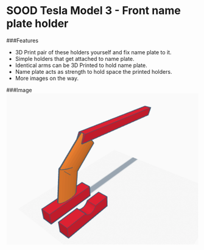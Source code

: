 # SOOD Tesla Model 3 - Front name plate holder
###Features

- 3D Print pair of these holders yourself and fix name plate to it.
- Simple holders that get attached to name plate.
- Identical arms can be 3D Printed to hold name plate.
- Name plate acts as strength to hold space the printed holders.
- More images on the way.

###Image
[![1 holder](https://github.com/sevuganhari/sood-tm3/blob/master/image.png?raw=true "1 holder")](https://github.com/sevuganhari/sood-tm3/blob/master/image.png?raw=true "1 holder")
